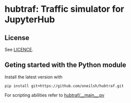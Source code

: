 # hubtraf: Traffic simulator for JupyterHub

## License

See [LICENCE](LICENCE).

## Geting started with the Python module

Install the latest version with
```shell
pip install git+https://github.com/oneilsh/hubtraf.git
```

For scripting abilities refer to [hubtraf/\_\_main\_\_.py](hubtraf/__main__.py)
